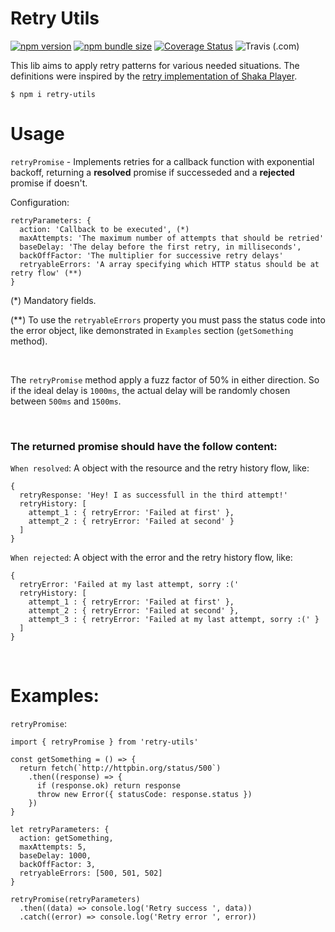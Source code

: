 # Retry Utils

[![npm version](https://badge.fury.io/js/@clappr%2Fretry-utils.svg)](https://badge.fury.io/js/@clappr%2Fretry-utils)
[![npm bundle size](https://img.shields.io/bundlephobia/min/@clappr/retry-utils?style=flat-square)](https://bundlephobia.com/result?p=@clappr/retry-utils)
[![Coverage Status](https://coveralls.io/repos/github/clappr/retry-utils/badge.svg?branch=main)](https://coveralls.io/github/clappr/retry-utils?branch=main)
![Travis (.com)](https://img.shields.io/travis/com/leticia.fernandes/retry-utils?style=flat-square)



This lib aims to apply retry patterns for various needed situations. The definitions were inspired by the [retry implementation of Shaka Player](https://github.com/google/shaka-player/blob/df5340fa2b708245f1737f6928f4452425d5341a/docs/tutorials/network-and-buffering-config.md).


```
$ npm i retry-utils
```

# Usage

`retryPromise` - Implements retries for a callback function with exponential backoff, returning a **resolved** promise if successeded and a **rejected** promise if doesn't.

Configuration:

```
retryParameters: {
  action: 'Callback to be executed', (*)
  maxAttempts: 'The maximum number of attempts that should be retried'
  baseDelay: 'The delay before the first retry, in milliseconds',
  backOffFactor: 'The multiplier for successive retry delays'
  retryableErrors: 'A array specifying which HTTP status should be at retry flow' (**)
}
```

(*) Mandatory fields.

(**) To use the `retryableErrors` property you must pass the status code into the error object, like demonstrated in `Examples` section (`getSomething` method).

<br>

The `retryPromise` method apply a fuzz factor of 50% in either direction. So if the ideal delay is `1000ms`, the actual delay will be randomly chosen between `500ms` and `1500ms`. 

<br>

### The returned promise should have the follow content:

`When resolved`: A object with the resource and the retry history flow, like:

```
{
  retryResponse: 'Hey! I as successfull in the third attempt!'
  retryHistory: [
    attempt_1 : { retryError: 'Failed at first' },
    attempt_2 : { retryError: 'Failed at second' }
  ]
}
```

`When rejected`: A object with the error and the retry history flow, like:
```
{
  retryError: 'Failed at my last attempt, sorry :('
  retryHistory: [
    attempt_1 : { retryError: 'Failed at first' },
    attempt_2 : { retryError: 'Failed at second' },
    attempt_3 : { retryError: 'Failed at my last attempt, sorry :(' }
  ]
}
```

<br>

# Examples:

`retryPromise`:

```
import { retryPromise } from 'retry-utils'

const getSomething = () => {
  return fetch(`http://httpbin.org/status/500`)
    .then((response) => {
      if (response.ok) return response
      throw new Error({ statusCode: response.status })
    })
}

let retryParameters: {
  action: getSomething,
  maxAttempts: 5,
  baseDelay: 1000,
  backOffFactor: 3,
  retryableErrors: [500, 501, 502]
}

retryPromise(retryParameters)
  .then((data) => console.log('Retry success ', data))
  .catch((error) => console.log('Retry error ', error))
```

